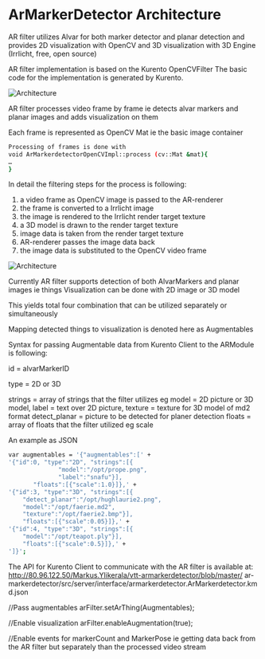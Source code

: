 ArMarkerDetector Architecture
=========================
AR filter utilizes Alvar for both marker detector and planar detection 
and provides 2D visualization with OpenCV and 3D visualization
with 3D Engine (Irrlicht, free, open source)

AR filter implementation is based on the Kurento OpenCVFilter
The basic code for the implementation is generated by Kurento.

![Architecture](https://github.com/nubomedia-vtt/armodule/tree/master/images/armodule_relations.png)

AR filter processes video frame by frame 
    ie detects alvar markers and planar images and adds 
    visualization on them

Each frame is represented as OpenCV Mat 
        ie the basic image container

```bash
Processing of frames is done with
void ArMarkerdetectorOpenCVImpl::process (cv::Mat &mat){
…
}
```

In detail the filtering steps for the process is following:
1.	a video frame as OpenCV image is passed to the AR-renderer
2.	the frame is converted to a Irrlicht image
3.	the image is rendered to the Irrlicht render target texture
4.	a 3D model is drawn to the render target texture
5.	image data is taken from the render target texture
6.	AR-renderer passes the image data back
7.	the image data is substituted to the OpenCV video frame


![Architecture](https://github.com/nubomedia-vtt/armodule/tree/master/images/teaser.png)

Currently AR filter supports detection of 
both AlvarMarkers and planar images ie things
Visualization can be done with 2D image or 3D model

This yields total four combination that can be utilized separately or simultaneously

Mapping detected things to visualization is denoted here as Augmentables

Syntax for passing Augmentable data from Kurento Client to the ARModule is following:

id = alvarMarkerID

type = 2D or 3D

strings = array of strings that the filter utilizes eg 
	model = 2D picture or 3D model, 
	label = text over 2D picture, 
	texture = texture for 3D model of md2 format
           detect_planar = picture to be detected 
	                          for planer detection
floats = array of floats that the filter utilized eg
	  scale

An example as JSON
```bash
var augmentables = '{"augmentables":[' +
'{"id":0, "type":"2D", "strings":[{
              "model":"/opt/prope.png",
              "label":"snafu"}], 
	   "floats":[{"scale":1.0}]},' +
'{"id":3, "type":"3D", "strings":[{
	"detect_planar":"/opt/hughlaurie2.png",
 	"model":"/opt/faerie.md2", 
	"texture":"/opt/faerie2.bmp"}], 
	"floats":[{"scale":0.05}]},' +
'{"id":4, "type":"3D", "strings":[{
	"model":"/opt/teapot.ply"}], 
	"floats":[{"scale":0.5}]},' +
']}';
```

The API for Kurento Client to communicate with the 
AR filter is available at:
http://80.96.122.50/Markus.Ylikerala/vtt-armarkerdetector/blob/master/
ar-markerdetector/src/server/interface/armarkerdetector.ArMarkerdetector.kmd.json

//Pass augmentables 
arFilter.setArThing(Augmentables);

//Enable visualization
arFilter.enableAugmentation(true);

//Enable events for markerCount and MarkerPose 
  ie getting data back from the AR filter but separately than 
  the processed video stream
